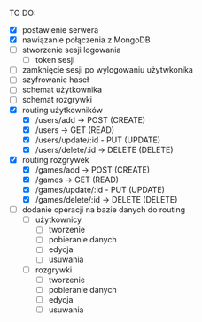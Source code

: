 TO DO:
- [x] postawienie serwera
- [x] nawiązanie połączenia z MongoDB
- [ ] stworzenie sesji logowania
  - [ ] token sesji
- [ ] zamknięcie sesji po wylogowaniu użytwkonika 
- [ ] szyfrowanie haseł
- [ ] schemat użytkownika
- [ ] schemat rozgrywki 
- [x] routing użytkowników
  - [x] /users/add -> POST (CREATE)
  - [x] /users -> GET (READ)
  - [x] /users/update/:id - PUT (UPDATE)
  - [x] /users/delete/:id -> DELETE (DELETE)
- [x] routing rozgrywek
  - [x] /games/add -> POST (CREATE)
  - [x] /games -> GET (READ)
  - [x] /games/update/:id - PUT (UPDATE)
  - [x] /games/delete/:id -> DELETE (DELETE)
- [ ] dodanie operacji na bazie danych do routing
  - [ ] użytkownicy 
    - [ ] tworzenie 
    - [ ] pobieranie danych
    - [ ] edycja
    - [ ] usuwania
  - [ ] rozgrywki 
    - [ ] tworzenie 
    - [ ] pobieranie danych
    - [ ] edycja
    - [ ] usuwania